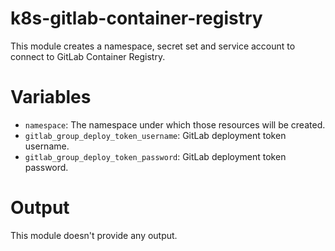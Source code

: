 # k8s-gitlab-container-registry

This module creates a namespace, secret set and service account to connect to GitLab Container Registry.

# Variables

- `namespace`: The namespace under which those resources will be created.
- `gitlab_group_deploy_token_username`: GitLab deployment token username.
- `gitlab_group_deploy_token_password`: GitLab deployment token password.

# Output

This module doesn't provide any output.
